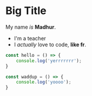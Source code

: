 # Big Title

My name *is* **Madhur**. 

* I'm a teacher
* I *actually* love to code, **like fr**.


```js
const hello = () => {
    console.log('yerrrrrrr');
}
```

```js
const waddup = () => {
    console.log('yoooo');
}
```